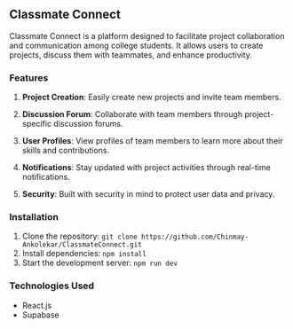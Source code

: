 ## Classmate Connect

Classmate Connect is a platform designed to facilitate project collaboration and communication among college students. It allows users to create projects, discuss them with teammates, and enhance productivity.

### Features

 1. **Project Creation**:
   Easily create new projects and invite team members.

 2. **Discussion Forum**:
   Collaborate with team members through project-specific discussion forums.

 3. **User Profiles**:
   View profiles of team members to learn more about their skills and contributions.

 4. **Notifications**:
   Stay updated with project activities through real-time notifications.

 5. **Security**:
   Built with security in mind to protect user data and privacy.

### Installation
1. Clone the repository: `git clone https://github.com/Chinmay-Ankolekar/ClassmateConnect.git` 
2. Install dependencies: `npm install`
4. Start the development server: `npm run dev`

### Technologies Used
- React.js
- Supabase
